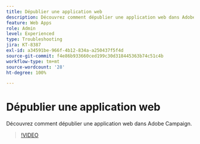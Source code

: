 ```yaml
---
title: Dépublier une application web
description: Découvrez comment dépublier une application web dans Adobe Campaign.
feature: Web Apps
role: Admin
level: Experienced
type: Troubleshooting
jira: KT-8387
exl-id: a34591be-966f-4b12-834a-a250437f5f4d
source-git-commit: f4e86b933660ced199c30d318445363b74c51c4b
workflow-type: tm+mt
source-wordcount: '28'
ht-degree: 100%

---
```


# Dépublier une application web

Découvrez comment dépublier une application web dans Adobe Campaign.

>[!VIDEO](https://video.tv.adobe.com/v/335892?quality=12&learn=on)
